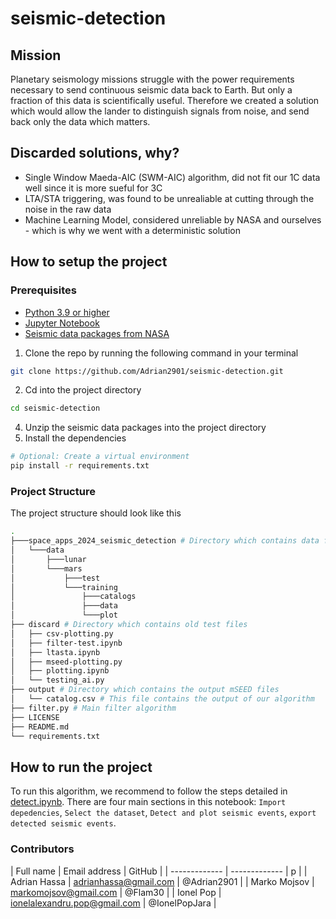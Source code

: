 # seismic-detection

## Mission
Planetary seismology missions struggle with the power requirements necessary to send continuous seismic data back to Earth. But only a fraction of this data is scientifically useful. Therefore we created a solution which would allow the lander to distinguish signals from noise, and send back only the data which matters.

## Discarded solutions, why?
- Single Window Maeda-AIC (SWM-AIC) algorithm, did not fit our 1C data well since it is more sueful for 3C
- LTA/STA triggering, was found to be unrealiable at cutting through the noise in the raw data
- Machine Learning Model, considered unreliable by NASA and ourselves - which is why we went with a deterministic solution

## How to setup the project

### Prerequisites
- [Python 3.9 or higher](https://www.python.org/)
- [Jupyter Notebook](https://jupyter.org/)
- [Seismic data packages from NASA](https://wufs.wustl.edu/SpaceApps/data/space_apps_2024_seismic_detection.zip)

1. Clone the repo by running the following command in your terminal
```bash
git clone https://github.com/Adrian2901/seismic-detection.git
```
2. Cd into the project directory
```bash
cd seismic-detection
```
4. Unzip the seismic data packages into the project directory
4. Install the dependencies
```bash
# Optional: Create a virtual environment
pip install -r requirements.txt
```

### Project Structure
The project structure should look like this
```bash
.
├───space_apps_2024_seismic_detection # Directory which contains data from the NASA missions
│   └───data
│       ├───lunar
│       └───mars
│           ├───test
│           └───training
│               ├───catalogs
│               ├───data
│               └───plot
├── discard # Directory which contains old test files
│   ├── csv-plotting.py
│   ├── filter-test.ipynb
│   ├── ltasta.ipynb
│   ├── mseed-plotting.py
│   ├── plotting.ipynb
│   └── testing_ai.py
├── output # Directory which contains the output mSEED files
│   └── catalog.csv # This file contains the output of our algorithm
├── filter.py # Main filter algorithm
├── LICENSE
├── README.md
└── requirements.txt
```

## How to run the project
To run this algorithm, we recommend to follow the steps detailed in [detect.ipynb](./detect.ipynb). There are four main sections in this notebook: `Import depedencies`, `Select the dataset`, `Detect and plot seismic events`, `export detected seismic events`.

### Contributors

| Full name  | Email address | GitHub |
| ------------- | ------------- | p |
| Adrian Hassa  | <adrianhassa@gmail.com>  | @Adrian2901 |
| Marko Mojsov  | <markomojsov@gmail.com> | @Flam30 |
| Ionel Pop  | <ionelalexandru.pop@gmail.com> | @IonelPopJara |
